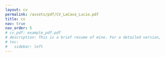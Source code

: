 ```yaml
---
layout: cv
permalink: /assets/pdf/CV_LaCava_Lucio.pdf
title: cv
nav: true
nav_order: 5
# cv_pdf: example_pdf.pdf
# description: This is a brief resume of mine. For a detailed version, please download the PDF file.
# toc:
#   sidebar: left
---
```

